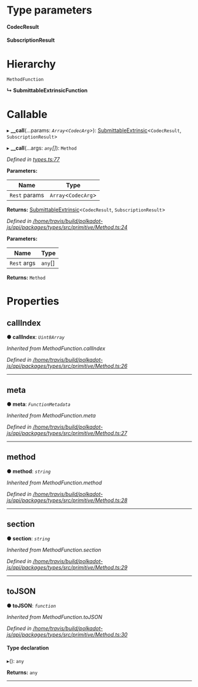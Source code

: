 

# Type parameters
#### CodecResult 
#### SubscriptionResult 
# Hierarchy

 `MethodFunction`

**↳ SubmittableExtrinsicFunction**

# Callable
▸ **__call**(...params: *`Array`<`CodecArg`>*): [SubmittableExtrinsic](_submittableextrinsic_.submittableextrinsic.md)<`CodecResult`, `SubscriptionResult`>

▸ **__call**(...args: *`any`[]*): `Method`

*Defined in [types.ts:77](https://github.com/polkadot-js/api/blob/adec070/packages/api/src/types.ts#L77)*

**Parameters:**

| Name | Type |
| ------ | ------ |
| `Rest` params | `Array`<`CodecArg`> |

**Returns:** [SubmittableExtrinsic](_submittableextrinsic_.submittableextrinsic.md)<`CodecResult`, `SubscriptionResult`>

*Defined in [/home/travis/build/polkadot-js/api/packages/types/src/primitive/Method.ts:24](https://github.com/polkadot-js/api/blob/adec070/packages/types/src/primitive/Method.ts#L24)*

**Parameters:**

| Name | Type |
| ------ | ------ |
| `Rest` args | `any`[] |

**Returns:** `Method`

# Properties

<a id="callindex"></a>

##  callIndex

**● callIndex**: *`Uint8Array`*

*Inherited from MethodFunction.callIndex*

*Defined in [/home/travis/build/polkadot-js/api/packages/types/src/primitive/Method.ts:26](https://github.com/polkadot-js/api/blob/adec070/packages/types/src/primitive/Method.ts#L26)*

___
<a id="meta"></a>

##  meta

**● meta**: *`FunctionMetadata`*

*Inherited from MethodFunction.meta*

*Defined in [/home/travis/build/polkadot-js/api/packages/types/src/primitive/Method.ts:27](https://github.com/polkadot-js/api/blob/adec070/packages/types/src/primitive/Method.ts#L27)*

___
<a id="method"></a>

##  method

**● method**: *`string`*

*Inherited from MethodFunction.method*

*Defined in [/home/travis/build/polkadot-js/api/packages/types/src/primitive/Method.ts:28](https://github.com/polkadot-js/api/blob/adec070/packages/types/src/primitive/Method.ts#L28)*

___
<a id="section"></a>

##  section

**● section**: *`string`*

*Inherited from MethodFunction.section*

*Defined in [/home/travis/build/polkadot-js/api/packages/types/src/primitive/Method.ts:29](https://github.com/polkadot-js/api/blob/adec070/packages/types/src/primitive/Method.ts#L29)*

___
<a id="tojson"></a>

##  toJSON

**● toJSON**: *`function`*

*Inherited from MethodFunction.toJSON*

*Defined in [/home/travis/build/polkadot-js/api/packages/types/src/primitive/Method.ts:30](https://github.com/polkadot-js/api/blob/adec070/packages/types/src/primitive/Method.ts#L30)*

#### Type declaration
▸(): `any`

**Returns:** `any`

___

